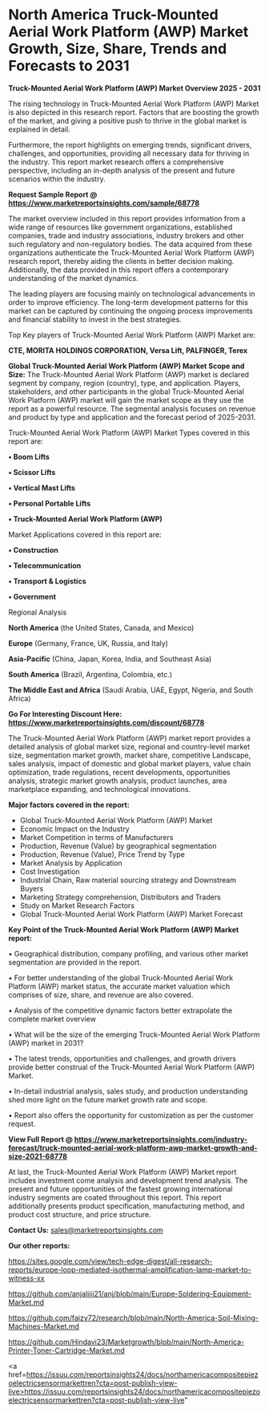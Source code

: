 # North America Truck-Mounted Aerial Work Platform (AWP) Market Growth, Size, Share, Trends and Forecasts to 2031

<Strong> Truck-Mounted Aerial Work Platform (AWP) Market Overview 2025 - 2031</strong>

The rising technology in Truck-Mounted Aerial Work Platform (AWP) Market is also depicted in this research report. Factors that are boosting the growth of the market, and giving a positive push to thrive in the global market is explained in detail.

Furthermore, the report highlights on emerging trends, significant drivers, challenges, and opportunities, providing all necessary data for thriving in the industry. This report market research offers a comprehensive perspective, including an in-depth analysis of the present and future scenarios within the industry.

<strong>Request Sample Report @ <a href=https://www.marketreportsinsights.com/sample/68778>https://www.marketreportsinsights.com/sample/68778</a></strong>

The market overview included in this report provides information from a wide range of resources like government organizations, established companies, trade and industry associations, industry brokers and other such regulatory and non-regulatory bodies. The data acquired from these organizations authenticate the Truck-Mounted Aerial Work Platform (AWP) research report, thereby aiding the clients in better decision making. Additionally, the data provided in this report offers a contemporary understanding of the market dynamics.

The leading players are focusing mainly on technological advancements in order to improve efficiency. The long-term development patterns for this market can be captured by continuing the ongoing process improvements and financial stability to invest in the best strategies.

Top Key players of Truck-Mounted Aerial Work Platform (AWP) Market are:

<strong>CTE, MORITA HOLDINGS CORPORATION, Versa Lift, PALFINGER, Terex</strong>

<strong><b>Global Truck-Mounted Aerial Work Platform (AWP) Market Scope and Size:</b></strong>
The Truck-Mounted Aerial Work Platform (AWP) market is declared segment by company, region (country), type, and application. Players, stakeholders, and other participants in the global Truck-Mounted Aerial Work Platform (AWP) market will gain the market scope as they use the report as a powerful resource. The segmental analysis focuses on revenue and product by type and application and the forecast period of 2025-2031.

Truck-Mounted Aerial Work Platform (AWP) Market Types covered in this report are:

<strong>• Boom Lifts

• Scissor Lifts

• Vertical Mast Lifts

• Personal Portable Lifts

• Truck-Mounted Aerial Work Platform (AWP)</strong>

Market Applications covered in this report are:

<strong>• Construction

• Telecommunication

• Transport & Logistics

• Government</strong> 

Regional Analysis

<strong>North America</strong> (the United States, Canada, and Mexico)

<strong>Europe</strong> (Germany, France, UK, Russia, and Italy)

<strong>Asia-Pacific</strong> (China, Japan, Korea, India, and Southeast Asia)

<strong>South America</strong> (Brazil, Argentina, Colombia, etc.)

<strong>The Middle East and Africa</strong> (Saudi Arabia, UAE, Egypt, Nigeria, and South Africa)

<strong>Go For Interesting Discount Here: <a href=https://www.marketreportsinsights.com/discount/68778>https://www.marketreportsinsights.com/discount/68778</a></strong>

The Truck-Mounted Aerial Work Platform (AWP) market report provides a detailed analysis of global market size, regional and country-level market size, segmentation market growth, market share, competitive Landscape, sales analysis, impact of domestic and global market players, value chain optimization, trade regulations, recent developments, opportunities analysis, strategic market growth analysis, product launches, area marketplace expanding, and technological innovations.

<strong><b>Major factors covered in the report:</b></strong>
<ul>
  <li>Global Truck-Mounted Aerial Work Platform (AWP) Market </li>
  <li>Economic Impact on the Industry</li>
  <li>Market Competition in terms of Manufacturers</li>
  <li>Production, Revenue (Value) by geographical segmentation</li>
  <li>Production, Revenue (Value), Price Trend by Type</li>
  <li>Market Analysis by Application</li>
  <li>Cost Investigation</li>
  <li>Industrial Chain, Raw material sourcing strategy and Downstream Buyers</li>
  <li>Marketing Strategy comprehension, Distributors and Traders</li>
  <li>Study on Market Research Factors</li>
  <li>Global Truck-Mounted Aerial Work Platform (AWP) Market Forecast</li>
</ul>

<strong><b>Key Point of the Truck-Mounted Aerial Work Platform (AWP) Market report:</b></strong>

• Geographical distribution, company profiling, and various other market segmentation are provided in the report.

• For better understanding of the global Truck-Mounted Aerial Work Platform (AWP) market status, the accurate market valuation which comprises of size, share, and revenue are also covered.

• Analysis of the competitive dynamic factors better extrapolate the complete market overview

• What will be the size of the emerging Truck-Mounted Aerial Work Platform (AWP) market in 2031?

• The latest trends, opportunities and challenges, and growth drivers provide better construal of the Truck-Mounted Aerial Work Platform (AWP) Market.

• In-detail industrial analysis, sales study, and production understanding shed more light on the future market growth rate and scope.

• Report also offers the opportunity for customization as per the customer request.

<strong><b>View Full Report @ <a href=https://www.marketreportsinsights.com/industry-forecast/truck-mounted-aerial-work-platform-awp-market-growth-and-size-2021-68778>https://www.marketreportsinsights.com/industry-forecast/truck-mounted-aerial-work-platform-awp-market-growth-and-size-2021-68778</a></b></strong>


At last, the Truck-Mounted Aerial Work Platform (AWP) Market report includes investment come analysis and development trend analysis. The present and future opportunities of the fastest growing international industry segments are coated throughout this report. This report additionally presents product specification, manufacturing method, and product cost structure, and price structure.

<strong>Contact Us:</strong>
sales@marketreportsinsights.com

<strong>Our other reports:</strong>

<a href=https://sites.google.com/view/tech-edge-digest/all-research-reports/europe-loop-mediated-isothermal-amplification-lamp-market-to-witness-xx>https://sites.google.com/view/tech-edge-digest/all-research-reports/europe-loop-mediated-isothermal-amplification-lamp-market-to-witness-xx</a>

<a href=https://github.com/anjaliiii21/anj/blob/main/Europe-Soldering-Equipment-Market.md>https://github.com/anjaliiii21/anj/blob/main/Europe-Soldering-Equipment-Market.md</a>

<a href=https://github.com/faizy72/research/blob/main/North-America-Soil-Mixing-Machines-Market.md>https://github.com/faizy72/research/blob/main/North-America-Soil-Mixing-Machines-Market.md</a>

<a href=https://github.com/Hindavi23/Marketgrowth/blob/main/North-America-Printer-Toner-Cartridge-Market.md>https://github.com/Hindavi23/Marketgrowth/blob/main/North-America-Printer-Toner-Cartridge-Market.md</a>

<a href=https://issuu.com/reportsinsights24/docs/northamericacompositepiezoelectricsensormarkettren?cta=post-publish-view-live>https://issuu.com/reportsinsights24/docs/northamericacompositepiezoelectricsensormarkettren?cta=post-publish-view-live</a>"
